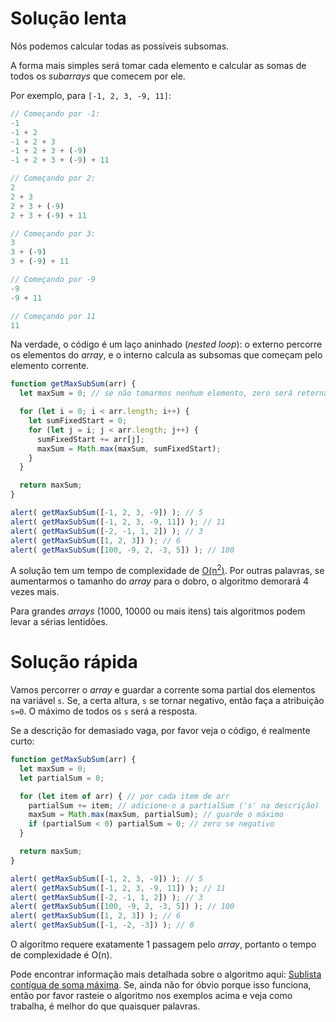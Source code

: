 # Solução lenta

Nós podemos calcular todas as possíveis subsomas.

A forma mais simples será tomar cada elemento e calcular as somas de todos os *subarrays* que comecem por ele.

Por exemplo, para `[-1, 2, 3, -9, 11]`:

```js no-beautify
// Começando por -1:
-1
-1 + 2
-1 + 2 + 3
-1 + 2 + 3 + (-9)
-1 + 2 + 3 + (-9) + 11

// Começando por 2:
2
2 + 3
2 + 3 + (-9)
2 + 3 + (-9) + 11

// Começando por 3:
3
3 + (-9)
3 + (-9) + 11

// Começando por -9
-9
-9 + 11

// Começando por 11
11
```

Na verdade, o código é um laço aninhado (*nested loop*): o externo percorre os elementos do *array*, e o interno calcula as subsomas que começam pelo elemento corrente.

```js run
function getMaxSubSum(arr) {
  let maxSum = 0; // se não tomarmos nenhum elemento, zero será retornado

  for (let i = 0; i < arr.length; i++) {
    let sumFixedStart = 0;
    for (let j = i; j < arr.length; j++) {
      sumFixedStart += arr[j];
      maxSum = Math.max(maxSum, sumFixedStart);
    }
  }

  return maxSum;
}

alert( getMaxSubSum([-1, 2, 3, -9]) ); // 5
alert( getMaxSubSum([-1, 2, 3, -9, 11]) ); // 11
alert( getMaxSubSum([-2, -1, 1, 2]) ); // 3
alert( getMaxSubSum([1, 2, 3]) ); // 6
alert( getMaxSubSum([100, -9, 2, -3, 5]) ); // 100
```

A solução tem um tempo de complexidade de [O(n<sup>2</sup>)](https://pt.wikipedia.org/wiki/Grande-O). Por outras palavras, se aumentarmos o tamanho do *array* para o dobro, o algoritmo demorará 4 vezes mais.

Para grandes *arrays* (1000, 10000 ou mais itens) tais algoritmos podem levar a sérias lentidões.

# Solução rápida

Vamos percorrer o *array* e guardar a corrente soma partial dos elementos na variável `s`. Se, a certa altura, `s` se tornar negativo, então faça a atribuição `s=0`. O máximo de todos os `s` será a resposta.

Se a descrição for demasiado vaga, por favor veja o código, é realmente curto:

```js run demo
function getMaxSubSum(arr) {
  let maxSum = 0;
  let partialSum = 0;

  for (let item of arr) { // por cada item de arr
    partialSum += item; // adicione-o a partialSum ('s' na descrição)
    maxSum = Math.max(maxSum, partialSum); // guarde o máximo
    if (partialSum < 0) partialSum = 0; // zero se negativo
  }

  return maxSum;
}

alert( getMaxSubSum([-1, 2, 3, -9]) ); // 5
alert( getMaxSubSum([-1, 2, 3, -9, 11]) ); // 11
alert( getMaxSubSum([-2, -1, 1, 2]) ); // 3
alert( getMaxSubSum([100, -9, 2, -3, 5]) ); // 100
alert( getMaxSubSum([1, 2, 3]) ); // 6
alert( getMaxSubSum([-1, -2, -3]) ); // 0
```

O algoritmo requere exatamente 1 passagem pelo *array*, portanto o tempo de complexidade é O(n).

Pode encontrar informação mais detalhada sobre o algoritmo aqui: [Sublista contígua de soma máxima](https://pt.wikipedia.org/wiki/Sublista_cont%C3%ADgua_de_soma_m%C3%A1xima). Se, ainda não for óbvio porque isso funciona, então por favor rasteie o algoritmo nos exemplos acima e veja como trabalha, é melhor do que quaisquer palavras.
